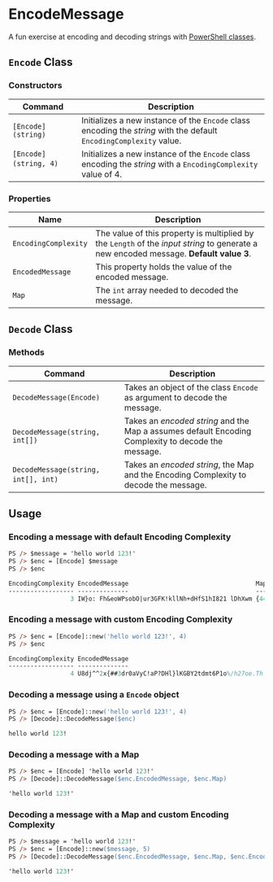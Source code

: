 # EncodeMessage

A fun exercise at encoding and decoding strings with [PowerShell classes](https://docs.microsoft.com/en-us/powershell/module/microsoft.powershell.core/about/about_classes).

## `Encode` Class

### Constructors

| Command | Description |
| ----------- | ---- |
| `[Encode](string)` | Initializes a new instance of the `Encode` class encoding the _string_ with the default `EncodingComplexity` value. |
| `[Encode](string, 4)` &nbsp; &nbsp; &nbsp; &nbsp; &nbsp; &nbsp; | Initializes a new instance of the `Encode` class encoding the _string_ with a `EncodingComplexity` value of 4. |

### Properties

| Name | Description |
| ---- | ---- |
| `EncodingComplexity` | The value of this property is multiplied by the `Length` of the _input string_ to generate a new encoded message. __Default value 3__. |
| `EncodedMessage` | This property holds the value of the encoded message. |
| `Map` | The `int` array needed to decoded the message. |

## `Decode` Class

### Methods

| Command | Description |
| ---- | ---- |
| `DecodeMessage(Encode)` | Takes an object of the class `Encode` as argument to decode the message. |
| `DecodeMessage(string, int[])` | Takes an _encoded string_ and the Map a assumes default Encoding Complexity to decode the message. |
| `DecodeMessage(string, int[], int)` &nbsp; &nbsp; &nbsp; | Takes an _encoded string_, the Map and the Encoding Complexity to decode the message. |

## Usage

### Encoding a message with default Encoding Complexity

```ps
PS /> $message = 'hello world 123!'
PS /> $enc = [Encode] $message
PS /> $enc

EncodingComplexity EncodedMessage                                   Map
------------------ --------------                                   ---
                 3 IW}o: Fh&eoWPsobO|ur3GFK!kllNh+dHfS1hI821 lDhXwm {44, 9, 27, 42…}
```

### Encoding a message with custom Encoding Complexity

```ps
PS /> $enc = [Encode]::new('hello world 123!', 4)
PS /> $enc

EncodingComplexity EncodedMessage                                                   Map
------------------ --------------                                                   ---
                 4 U8dj^^2x{##3dr0aVyC!aP?DHl}lKGBY2tdmt6P1o%/h27oe.Th l 8ZZ39mwb|3 {50, 47, 25, 52…}
```

### Decoding a message using a `Encode` object

```ps
PS /> $enc = [Encode]::new('hello world 123!', 4)
PS /> [Decode]::DecodeMessage($enc)

hello world 123!
```

### Decoding a message with a Map

```ps
PS /> $enc = [Encode] 'hello world 123!'
PS /> [Decode]::DecodeMessage($enc.EncodedMessage, $enc.Map)

'hello world 123!'
````

### Decoding a message with a Map and custom Encoding Complexity

```ps
PS /> $message = 'hello world 123!'
PS /> $enc = [Encode]::new($message, 5)
PS /> [Decode]::DecodeMessage($enc.EncodedMessage, $enc.Map, $enc.EncodingComplexity)

'hello world 123!'
```
